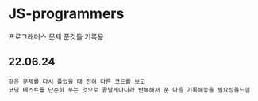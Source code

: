 # JS-programmers
프로그래머스 문제 푼것들 기록용

## 22.06.24

    같은 문제를 다시 풀었을 때 전혀 다른 코드를 보고
    코딩 테스트를 단순히 푸는 것으로 끝날게아니라 반복해서 푼 다음 기록해놓을 필요성을느낌
    

